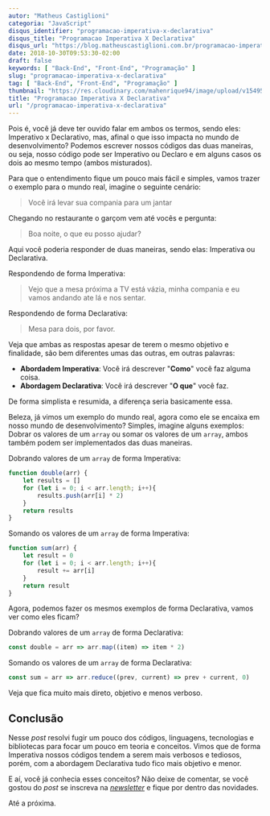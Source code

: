 ```yaml
---
autor: "Matheus Castiglioni"
categoria: "JavaScript"
disqus_identifier: "programacao-imperativa-x-declarativa"
disqus_title: "Programacao Imperativa X Declarativa"
disqus_url: "https://blog.matheuscastiglioni.com.br/programacao-imperativa-x-declarativa"
date: 2018-10-30T09:53:30-02:00
draft: false
keywords: [ "Back-End", "Front-End", "Programação" ]
slug: "programacao-imperativa-x-declarativa"
tag: [ "Back-End", "Front-End", "Programação" ]
thumbnail: "https://res.cloudinary.com/mahenrique94/image/upload/v1549587527/programacao-imperativa-x-declarativa_5bd79fa2402bf_bg_zzaf0e.jpg"
title: "Programacao Imperativa X Declarativa"
url: "/programacao-imperativa-x-declarativa"
---
```


Pois é, você já deve ter ouvido falar em ambos os termos, sendo eles: Imperativo x Declarativo, mas, afinal o que isso impacta no mundo de desenvolvimento? Podemos escrever nossos códigos das duas maneiras, ou seja, nosso código pode ser Imperativo ou Declaro e em alguns casos os dois ao mesmo tempo (ambos misturados).

Para que o entendimento fique um pouco mais fácil e simples, vamos trazer o exemplo para o mundo real, imagine o seguinte cenário:

> Você irá levar sua compania para um jantar

Chegando no restaurante o garçom vem até vocês e pergunta:

> Boa noite, o que eu posso ajudar?

Aqui você poderia responder de duas maneiras, sendo elas: Imperativa ou Declarativa.

Respondendo de forma Imperativa:

> Vejo que a mesa próxima a TV está vázia, minha compania e eu vamos andando ate lá e nos sentar.

Respondendo de forma Declarativa:

> Mesa para dois, por favor.

Veja que ambas as respostas apesar de terem o mesmo objetivo e finalidade, são bem diferentes umas das outras, em outras palavras:

- **Abordadem Imperativa**: Você irá descrever "**Como**" você faz alguma coisa.
- **Abordagem Declarativa**: Você irá descrever "**O que**" você faz.

De forma simplista e resumida, a diferença seria basicamente essa.

Beleza, já vimos um exemplo do mundo real, agora como ele se encaixa em nosso mundo de desenvolvimento? Simples, imagine alguns exemplos: Dobrar os valores de um `array` ou somar os valores de um `array`, ambos também podem ser implementados das duas maneiras.

Dobrando valores de um `array` de forma Imperativa:

```javascript
function double(arr) {
	let results = []
	for (let i = 0; i < arr.length; i++){
		results.push(arr[i] * 2)
	}
	return results
}
```

Somando os valores de um `array` de forma Imperativa:

```javascript
function sum(arr) {
	let result = 0
	for (let i = 0; i < arr.length; i++){
		result += arr[i]
	}
	return result
}
```

Agora, podemos fazer os mesmos exemplos de forma Declarativa, vamos ver como eles ficam?

Dobrando valores de um `array` de forma Declarativa:

```javascript
const double = arr => arr.map((item) => item * 2)
```

Somando os valores de um `array` de forma Declarativa:

```javascript
const sum = arr => arr.reduce((prev, current) => prev + current, 0)
```

Veja que fica muito mais direto, objetivo e menos verboso.

## Conclusão

Nesse *post* resolvi fugir um pouco dos códigos, linguagens, tecnologias e bibliotecas para focar um pouco em teoria e conceitos. Vimos que de forma Imperativa nossos códigos tendem a serem mais verbosos e tediosos, porém, com a abordagem Declarativa tudo fico mais objetivo e menor.

E aí, você já conhecia esses conceitos? Não deixe de comentar, se você gostou do *post* se inscreva na [*newsletter*](http://eepurl.com/ggP7Rv) e fique por dentro das novidades.

Até a próxima.
